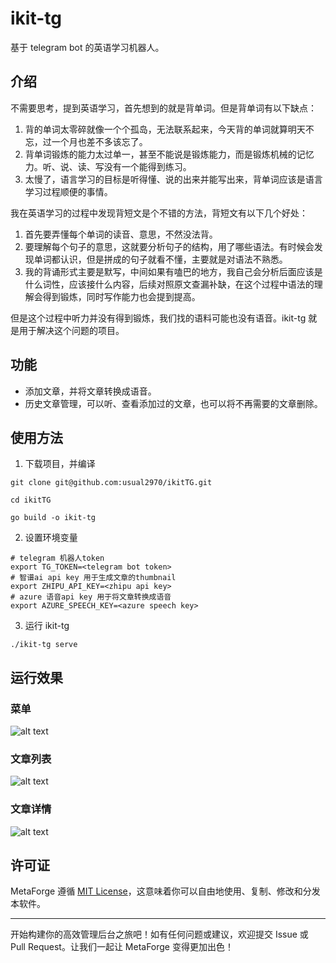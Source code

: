 # ikit-tg

基于 telegram bot 的英语学习机器人。

## 介绍

不需要思考，提到英语学习，首先想到的就是背单词。但是背单词有以下缺点：

1. 背的单词太零碎就像一个个孤岛，无法联系起来，今天背的单词就算明天不忘，过一个月也差不多该忘了。
2. 背单词锻炼的能力太过单一，甚至不能说是锻炼能力，而是锻炼机械的记忆力。听、说、读、写没有一个能得到练习。
3. 太慢了，语言学习的目标是听得懂、说的出来并能写出来，背单词应该是语言学习过程顺便的事情。

我在英语学习的过程中发现背短文是个不错的方法，背短文有以下几个好处：

1. 首先要弄懂每个单词的读音、意思，不然没法背。
2. 要理解每个句子的意思，这就要分析句子的结构，用了哪些语法。有时候会发现单词都认识，但是拼成的句子就看不懂，主要就是对语法不熟悉。
3. 我的背诵形式主要是默写，中间如果有嗑巴的地方，我自己会分析后面应该是什么词性，应该接什么内容，后续对照原文查漏补缺，在这个过程中语法的理解会得到锻炼，同时写作能力也会提到提高。

但是这个过程中听力并没有得到锻炼，我们找的语料可能也没有语音。ikit-tg 就是用于解决这个问题的项目。

## 功能

- 添加文章，并将文章转换成语音。
- 历史文章管理，可以听、查看添加过的文章，也可以将不再需要的文章删除。

## 使用方法

1. 下载项目，并编译

```
git clone git@github.com:usual2970/ikitTG.git

cd ikitTG

go build -o ikit-tg
```

2. 设置环境变量

```shell
# telegram 机器人token
export TG_TOKEN=<telegram bot token>
# 智谱ai api key 用于生成文章的thumbnail
export ZHIPU_API_KEY=<zhipu api key>
# azure 语音api key 用于将文章转换成语音
export AZURE_SPEECH_KEY=<azure speech key>
```

3. 运行 ikit-tg

```
./ikit-tg serve
```

## 运行效果

### 菜单

![alt text](assets/image-1.png)

### 文章列表

![alt text](assets/image-2.png)

### 文章详情

![alt text](assets/image-3.png)


## 许可证

MetaForge 遵循 [MIT License](https://github.com/usual2970/ikitTG/blob/main/LICENSE)，这意味着你可以自由地使用、复制、修改和分发本软件。

---

开始构建你的高效管理后台之旅吧！如有任何问题或建议，欢迎提交 Issue 或 Pull Request。让我们一起让 MetaForge 变得更加出色！
